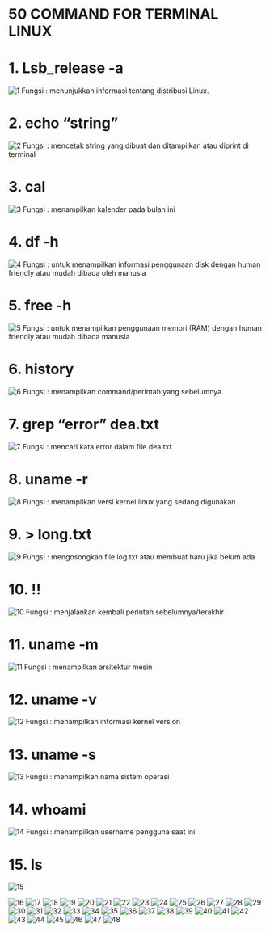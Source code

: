 # 50 COMMAND FOR TERMINAL LINUX
# 1. Lsb_release -a
![1](https://github.com/user-attachments/assets/a14fcf52-4c28-45c9-93dc-3f259446c1f1)
Fungsi : menunjukkan informasi tentang distribusi Linux.

# 2. echo “string”
![2](https://github.com/user-attachments/assets/c6ab1b81-e2db-4d6e-90a7-42689e91036d)
Fungsi : mencetak string yang dibuat dan ditampilkan atau diprint di terminal

# 3. cal
![3](https://github.com/user-attachments/assets/5d68d7b1-c855-42d0-8681-16303217e998)
Fungsi : menampilkan kalender pada bulan ini

# 4. df -h
![4](https://github.com/user-attachments/assets/4bd63387-82c1-49cc-a192-3f3521f93dd0)
Fungsi : untuk menampilkan informasi penggunaan disk dengan human friendly atau mudah dibaca oleh manusia

# 5. free -h
![5](https://github.com/user-attachments/assets/710868bd-7ad5-428b-a7be-3d98fd5969a0)
Fungsi : untuk menampilkan penggunaan memori (RAM) dengan human friendly atau
mudah dibaca manusia

# 6. history
![6](https://github.com/user-attachments/assets/34a34a2a-74e9-4046-93ca-82f4b39132cd)
Fungsi : menampilkan command/perintah yang sebelumnya.

# 7. grep “error” dea.txt
![7](https://github.com/user-attachments/assets/3bf0b419-a842-47a2-8c5f-0efe7d8cd39d)
Fungsi : mencari kata error dalam file dea.txt

# 8. uname -r
![8](https://github.com/user-attachments/assets/c67bccd0-848e-406d-8fe0-fda9459aacf5)
Fungsi : menampilkan versi kernel linux yang sedang digunakan

# 9. > long.txt
![9](https://github.com/user-attachments/assets/626cb3b4-a2cf-4591-9a4c-f0695f992939)
Fungsi : mengosongkan file log.txt atau membuat baru jika belum ada

# 10. !!
![10](https://github.com/user-attachments/assets/265a9806-bdb5-4f05-8552-4eef3d38ce3d)
Fungsi : menjalankan kembali perintah sebelumnya/terakhir

# 11. uname -m
![11](https://github.com/user-attachments/assets/80745e39-2676-40c1-b1a4-ad7de1ab18e0)
Fungsi : menampilkan arsitektur mesin

# 12. uname -v
![12](https://github.com/user-attachments/assets/98d1128d-07ed-451d-b87a-f68c11dcaf92)
Fungsi : menampilkan informasi kernel version

# 13. uname -s
![13](https://github.com/user-attachments/assets/3541e408-6323-4949-88bf-e2c1903b59d7)
Fungsi : menampilkan nama sistem operasi

# 14. whoami
![14](https://github.com/user-attachments/assets/bc274b40-b4de-47e3-9f08-3d27152a009b)
Fungsi : menampilkan username pengguna saat ini

# 15. ls
![15](https://github.com/user-attachments/assets/cdb79652-c3d2-4b09-bdad-9a4c17e9c358)

![16](https://github.com/user-attachments/assets/4d2f52aa-25fc-4429-86ce-f31ab751b4ac)
![17](https://github.com/user-attachments/assets/21ee25b4-cdb5-4142-b996-696bae03a765)
![18](https://github.com/user-attachments/assets/5a86b201-48f9-49f3-8236-d2e8d8821a2a)
![19](https://github.com/user-attachments/assets/d0796730-1146-4259-b82e-d38eb561b3d2)
![20](https://github.com/user-attachments/assets/4e54074a-7014-44b5-a05e-1cb6540a06ba)
![21](https://github.com/user-attachments/assets/c2833ae4-9f57-4a79-8b0c-5d458bbcf84f)
![22](https://github.com/user-attachments/assets/519143ce-3c8e-48d2-b849-334eed222f62)
![23](https://github.com/user-attachments/assets/234944c7-1156-4b88-97b7-6e83aff4c719)
![24](https://github.com/user-attachments/assets/f6c4367f-4b1d-4076-bf2d-f8bad30f17b6)
![25](https://github.com/user-attachments/assets/3a91c244-0ad3-4670-8af4-6394ea1a30b9)
![26](https://github.com/user-attachments/assets/60b3b90e-9605-4e58-a915-050c4277d497)
![27](https://github.com/user-attachments/assets/529c3df0-20db-4542-91b7-c535e48eb0f1)
![28](https://github.com/user-attachments/assets/192b21d2-eedb-4d53-8c32-4bd9767dfea7)
![29](https://github.com/user-attachments/assets/3e909a5c-7be3-4404-aba9-d614f03bf1ce)
![30](https://github.com/user-attachments/assets/4d1fd384-b089-46cf-b19b-877687e77904)
![31](https://github.com/user-attachments/assets/4ad1ec86-c477-4b17-9f5d-46f735661603)
![32](https://github.com/user-attachments/assets/ee2315a9-c03a-46c9-8d38-f3e5b622de00)
![33](https://github.com/user-attachments/assets/b6677244-1fc4-43e7-a4a9-e01a55bb1e0f)
![34](https://github.com/user-attachments/assets/18143d1e-f97d-4727-93f0-24d2210366ba)
![35](https://github.com/user-attachments/assets/1df0c7a7-a0b5-4bdc-95f8-ebe0754d8643)
![36](https://github.com/user-attachments/assets/e05f683f-4c5a-4db4-b34f-62429b803422)
![37](https://github.com/user-attachments/assets/05e1787b-96c0-43cb-8b8b-7786d469873f)
![38](https://github.com/user-attachments/assets/6323d5a2-14b4-44f4-92ee-2063c1e59a7d)
![39](https://github.com/user-attachments/assets/8529928c-6fbb-4e17-b359-84eec2b52b6d)
![40](https://github.com/user-attachments/assets/d5ea093c-fb99-4532-8ade-281603fe4cf1)
![41](https://github.com/user-attachments/assets/d2ea0476-cb06-42c5-84cd-f1f9a7f38f42)
![42](https://github.com/user-attachments/assets/af87cbec-5ff7-4bbd-bff6-b2eefc7b2c1a)
![43](https://github.com/user-attachments/assets/3caf4f2e-f2e9-48fd-814b-4e903ce2a4a9)
![44](https://github.com/user-attachments/assets/d371ae5c-f199-4b69-9bca-706b785c4216)
![45](https://github.com/user-attachments/assets/714fc8fe-83f2-400f-ad64-1259c7e9e2d7)
![46](https://github.com/user-attachments/assets/af6a0a7b-bae8-466e-b7ed-4ed107072842)
![47](https://github.com/user-attachments/assets/c3354e70-a0dd-44fc-8786-9283c38d1cc7)
![48](https://github.com/user-attachments/assets/6ff7d09d-1936-4229-9d2b-cf1ee50525c2) 



